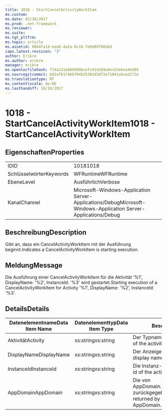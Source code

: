 ```yaml
---
title: 1018 - StartCancelActivityWorkItem
ms.custom: 
ms.date: 03/30/2017
ms.prod: .net-framework
ms.reviewer: 
ms.suite: 
ms.tgt_pltfrm: 
ms.topic: article
ms.assetid: 68b4fa1d-eee6-4a2a-8c16-7e9d89f08ab9
caps.latest.revision: "3"
author: Erikre
ms.author: erikre
manager: erikre
ms.openlocfilehash: f74a133a685699bcefc014269a9ecb3ebea4e505
ms.sourcegitcommit: bd1ef61f4bb794b25383d3d72e71041a5ced172e
ms.translationtype: MT
ms.contentlocale: de-DE
ms.lasthandoff: 10/18/2017
---
```

# <a name="1018---startcancelactivityworkitem"></a><span data-ttu-id="9d6f4-102">1018 - StartCancelActivityWorkItem</span><span class="sxs-lookup"><span data-stu-id="9d6f4-102">1018 - StartCancelActivityWorkItem</span></span>
## <a name="properties"></a><span data-ttu-id="9d6f4-103">Eigenschaften</span><span class="sxs-lookup"><span data-stu-id="9d6f4-103">Properties</span></span>  
  
|||  
|-|-|  
|<span data-ttu-id="9d6f4-104">ID</span><span class="sxs-lookup"><span data-stu-id="9d6f4-104">ID</span></span>|<span data-ttu-id="9d6f4-105">1018</span><span class="sxs-lookup"><span data-stu-id="9d6f4-105">1018</span></span>|  
|<span data-ttu-id="9d6f4-106">Schlüsselwörter</span><span class="sxs-lookup"><span data-stu-id="9d6f4-106">Keywords</span></span>|<span data-ttu-id="9d6f4-107">WFRuntime</span><span class="sxs-lookup"><span data-stu-id="9d6f4-107">WFRuntime</span></span>|  
|<span data-ttu-id="9d6f4-108">Ebene</span><span class="sxs-lookup"><span data-stu-id="9d6f4-108">Level</span></span>|<span data-ttu-id="9d6f4-109">Ausführlich</span><span class="sxs-lookup"><span data-stu-id="9d6f4-109">Verbose</span></span>|  
|<span data-ttu-id="9d6f4-110">Kanal</span><span class="sxs-lookup"><span data-stu-id="9d6f4-110">Channel</span></span>|<span data-ttu-id="9d6f4-111">Microsoft-Windows-Application Server-Applications/Debug</span><span class="sxs-lookup"><span data-stu-id="9d6f4-111">Microsoft-Windows-Application Server-Applications/Debug</span></span>|  
  
## <a name="description"></a><span data-ttu-id="9d6f4-112">Beschreibung</span><span class="sxs-lookup"><span data-stu-id="9d6f4-112">Description</span></span>  
 <span data-ttu-id="9d6f4-113">Gibt an, dass ein CancelActivityWorkItem mit der Ausführung beginnt.</span><span class="sxs-lookup"><span data-stu-id="9d6f4-113">Indicates a CancelActivityWorkItem is starting execution.</span></span>  
  
## <a name="message"></a><span data-ttu-id="9d6f4-114">Meldung</span><span class="sxs-lookup"><span data-stu-id="9d6f4-114">Message</span></span>  
 <span data-ttu-id="9d6f4-115">Die Ausführung einer CancelActivityWorkItem für die Aktivität '%1', DisplayName: '%2', InstanceId: '%3' wird gestartet.</span><span class="sxs-lookup"><span data-stu-id="9d6f4-115">Starting execution of a CancelActivityWorkItem for Activity '%1', DisplayName: '%2', InstanceId: '%3'.</span></span>  
  
## <a name="details"></a><span data-ttu-id="9d6f4-116">Details</span><span class="sxs-lookup"><span data-stu-id="9d6f4-116">Details</span></span>  
  
|<span data-ttu-id="9d6f4-117">Datenelementname</span><span class="sxs-lookup"><span data-stu-id="9d6f4-117">Data Item Name</span></span>|<span data-ttu-id="9d6f4-118">Datenelementtyp</span><span class="sxs-lookup"><span data-stu-id="9d6f4-118">Data Item Type</span></span>|<span data-ttu-id="9d6f4-119">Beschreibung</span><span class="sxs-lookup"><span data-stu-id="9d6f4-119">Description</span></span>|  
|--------------------|--------------------|-----------------|  
|<span data-ttu-id="9d6f4-120">Aktivität</span><span class="sxs-lookup"><span data-stu-id="9d6f4-120">Activity</span></span>|<span data-ttu-id="9d6f4-121">xs:string</span><span class="sxs-lookup"><span data-stu-id="9d6f4-121">xs:string</span></span>|<span data-ttu-id="9d6f4-122">Der Typname der Aktivität.</span><span class="sxs-lookup"><span data-stu-id="9d6f4-122">The type name of the activity.</span></span>|  
|<span data-ttu-id="9d6f4-123">DisplayName</span><span class="sxs-lookup"><span data-stu-id="9d6f4-123">DisplayName</span></span>|<span data-ttu-id="9d6f4-124">xs:string</span><span class="sxs-lookup"><span data-stu-id="9d6f4-124">xs:string</span></span>|<span data-ttu-id="9d6f4-125">Der Anzeigename der Aktivität.</span><span class="sxs-lookup"><span data-stu-id="9d6f4-125">The display name of the activity.</span></span>|  
|<span data-ttu-id="9d6f4-126">InstanceId</span><span class="sxs-lookup"><span data-stu-id="9d6f4-126">InstanceId</span></span>|<span data-ttu-id="9d6f4-127">xs:string</span><span class="sxs-lookup"><span data-stu-id="9d6f4-127">xs:string</span></span>|<span data-ttu-id="9d6f4-128">Die Instanz-ID der Aktivität.</span><span class="sxs-lookup"><span data-stu-id="9d6f4-128">The instance id of the activity.</span></span>|  
|<span data-ttu-id="9d6f4-129">AppDomain</span><span class="sxs-lookup"><span data-stu-id="9d6f4-129">AppDomain</span></span>|<span data-ttu-id="9d6f4-130">xs:string</span><span class="sxs-lookup"><span data-stu-id="9d6f4-130">xs:string</span></span>|<span data-ttu-id="9d6f4-131">Die von AppDomain.CurrentDomain.FriendlyName zurückgegebene Zeichenfolge.</span><span class="sxs-lookup"><span data-stu-id="9d6f4-131">The string returned by AppDomain.CurrentDomain.FriendlyName.</span></span>|

